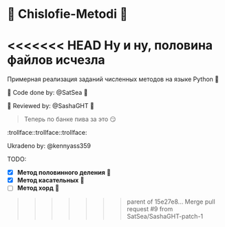 # :dragon: Chislofie-Metodi :dragon:

<<<<<<< HEAD
Ну и ну, половина файлов исчезла
=======
Примерная реализация заданий численных методов на языке Python :snake:

:monkey: Code done by:  @SatSea :frog:

:panda_face: Reviewed by:  @SashaGHT :swan:

> Теперь по банке пива за это 😏

:trollface::trollface::trollface:

Ukradeno by: @kennyass359

TODO:
- [x] **Метод половинного деления** 🐌
- [x] **Метод касательных** 🐸
- [ ] **Метод хорд** :ant:
>>>>>>> parent of 15e27e8... Merge pull request #9 from SatSea/SashaGHT-patch-1
